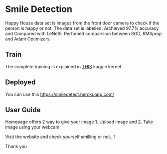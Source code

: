 # Smile Detection
Happy House data set is images from the front door camera to check if the person is happy or not.
The data set is labelled. Archieved 97.7% accuracy and Compared with LeNet5.
Perfomed comparision between SGD, RMSprop and Adam Optimizers.

## Train
The complete training is explained in <a href="https://www.kaggle.com/amulyasriram/97-9-accuracy-and-compared-with-lenet5">THIS</a> kaggle kernel


## Deployed
You can use this https://smiledetect.herokuapp.com/

## User Guide
Homepage offers 2 way to give your image 1. Upload image and 2. Take image using your webcam


Visit the website and check yourself smilling or not...!

Thank you
